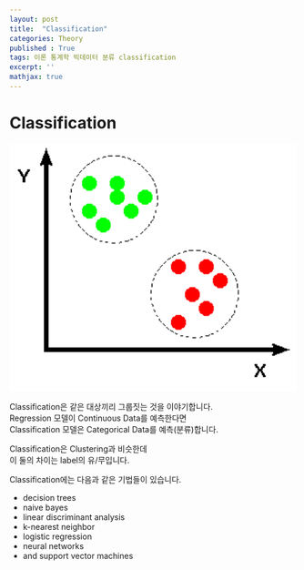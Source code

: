 ```yaml
---
layout: post
title:  "Classification"
categories: Theory
published : True
tags: 이론 통계학 빅데이터 분류 classification
excerpt: ''
mathjax: true
---
```



# Classification   
  
<img src='/images/classb.gif' width = "600" >  

Classification은 같은 대상끼리 그룹짓는 것을 이야기합니다.  
Regression 모델이 Continuous Data를 예측한다면  
Classification 모델은 Categorical Data를 예측(분류)합니다.  
  
Classification은 Clustering과 비슷한데   
이 둘의 차이는 label의 유/무입니다. 

Classification에는 다음과 같은 기법들이 있습니다.
- decision trees
- naive bayes
- linear discriminant analysis
- k-nearest neighbor
- logistic regression
- neural networks
- and support vector machines
